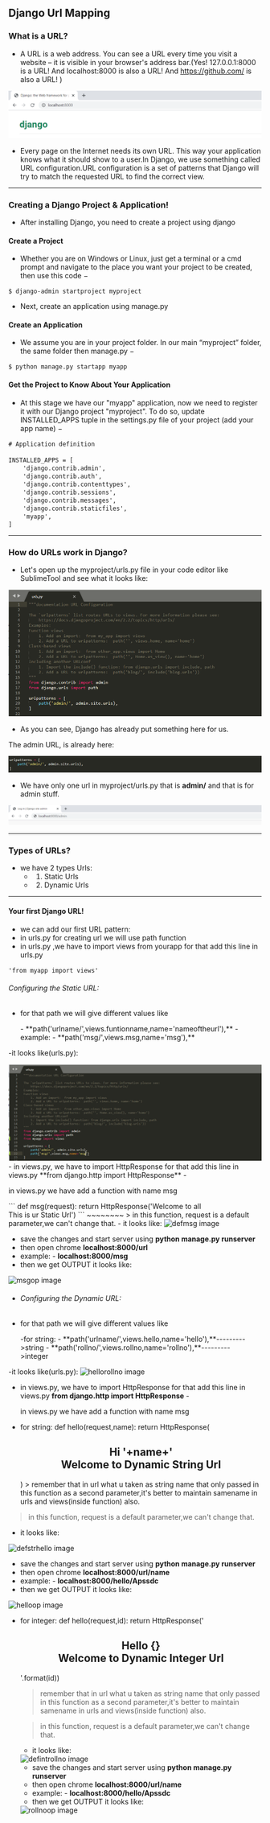 ## Django Url Mapping
### What is a URL?

 * A URL is a web address. You can see a URL every time you visit a website – it is visible in your browser's address bar.(Yes!     127.0.0.1:8000 is a URL! And localhost:8000 is also a URL! And https://github.com/ is also a URL! )
 <img src="url.png" alt="url image"/>
 
 * Every page on the Internet needs its own URL. This way your application knows what it should show to a user.In Django, we use something called URL configuration.URL configuration is a set of patterns that Django will try to match the requested URL to find the correct view.

------------------------------------------

### Creating a Django Project & Application!

* After installing Django, you need to create a project  using django


#### Create a Project
* Whether you are on Windows or Linux, just get a terminal or a cmd prompt and navigate to the place you want your project to be created, then use this code −

````
$ django-admin startproject myproject
````


* Next, create an application using manage.py

#### Create an Application
* We assume you are in your project folder. In our main “myproject” folder, the same folder then manage.py −

````
$ python manage.py startapp myapp
````

#### Get the Project to Know About Your Application
* At this stage we have our "myapp" application, now we need to register it with our Django project "myproject". To do so, update INSTALLED_APPS tuple in the settings.py file of your project (add your app name) −

````
# Application definition

INSTALLED_APPS = [
    'django.contrib.admin',
    'django.contrib.auth',
    'django.contrib.contenttypes',
    'django.contrib.sessions',
    'django.contrib.messages',
    'django.contrib.staticfiles',
    'myapp',
]
````


------------------------------------------

 ### How do URLs work in Django?
  * Let's open up the myproject/urls.py file in your code editor like SublimeTool and see what it looks like:
  <img src="urlsconf.png" alt="urlconf image"/>
  
  * As you can see, Django has already put something here for us.
  <p>The admin URL, is already here:</p>
  <img src="urladmin.png" alt="urladmin image"/>
  
  * We have only one url in myproject/urls.py that is **admin/** and that is for admin stuff.
   <img src="urladminlogin.png" alt="urladminlogin image"/>
   
 ------------------------------------------
 ### Types of URLs?
 * we have 2 types Urls:
      * 1. Static Urls 
      * 2. Dynamic Urls
             
  ------------------------------------------
  #### Your first Django URL!
  * we can add our first URL pattern:
  * in urls.py for creating url we will use path function
  * in urls.py ,we have to import views from yourapp for that add this line in urls.py
  ````   
  'from myapp import views'
  ````                 
   ###### Configuring the Static URL:
  - <p> for that path we will give different values like</p>
          - **path('urlname/',views.funtionname,name='nameoftheurl'),**
          - example: 
                  - **path('msg/',views.msg,name='msg'),**
   -it looks like(urls.py):

   <img src="msg.png" alt="msg image"/>
   - in views.py, we have to import HttpResponse for that add this line in views.py
            **from django.http import HttpResponse**
   -<p> in views.py we have add a function with name msg</p>
   ```
   def msg(request):
    return HttpResponse('Welcome to all <br> This is ur Static Url')
   ```
   ~~~~~~~~
   > in this function, request is a default parameter,we can't change that.
   - it looks like:
   <img src="defmsg.png" alt="defmsg image"/>
   
   - save the changes  and start server using **python manage.py runserver**
   - then open chrome **localhost:8000/url**
   - example:
            - **localhost:8000/msg**
   - then we get OUTPUT it looks like:
   <img src="msgop.png" alt="msgop image"/>
  
  - ###### Configuring the Dynamic URL: 
  - <p> for that path we will give different values like</p>
          -for string:
          - **path('urlname/<str:name',views.funtionname,name='nameoftheurl'),**
          -for integer:
           - **path('urlname/<str:name',views.funtionname,name='nameoftheurl'),**
          - example: 
                  - **path('hello/<str:name>',views.hello,name='hello'),**--------->string
                  - **path('rollno/<int:id>',views.rollno,name='rollno'),**--------->integer
   -it looks like(urls.py):
   <img src="hellorollno.png" alt="hellorollno image"/>
   - in views.py, we have to import HttpResponse for that add this line in views.py
            **from django.http import HttpResponse**
   -<p> in views.py we have add a function with name msg</p>
   - for string:
   def hello(request,name):
    return HttpResponse(<center><h2>Hi '+name+'<br>Welcome to Dynamic String Url</h2></center>)
    > remember that in url what u taken as string name that only passed in this function as a second parameter,it's better to maintain samename in urls and views(inside function) also. 
    
   > in this function, request is a default parameter,we can't change that.
   - it looks like:
   <img src="defstrhello.png" alt="defstrhello image"/>
   
   - save the changes  and start server using **python manage.py runserver**
   - then open chrome **localhost:8000/url/name**
   - example:
            - **localhost:8000/hello/Apssdc**
   - then we get OUTPUT it looks like:
   <img src="helloop.png" alt="helloop image"/>
    
 
- for integer:
   def hello(request,id):
    return HttpResponse('<center><h2>Hello {} <br>Welcome to Dynamic Integer Url</h2></center>'.format(id))
    > remember that in url what u taken as string name that only passed in this function as a second parameter,it's better to maintain samename in urls and views(inside function) also. 
    
   > in this function, request is a default parameter,we can't change that.
   - it looks like:
   <img src="defintrollno.png" alt="defintrollno image"/>
   
   - save the changes  and start server using **python manage.py runserver**
   - then open chrome **localhost:8000/url/name**
   - example:
            - **localhost:8000/hello/Apssdc**
   - then we get OUTPUT it looks like:
   <img src="rollnoop.png" alt="rollnoop image"/>
   
